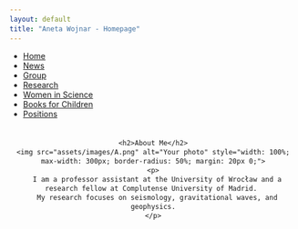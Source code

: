 ```yaml
---
layout: default
title: "Aneta Wojnar - Homepage"
---
```


<nav>
  <ul>
    <li><a href="/">Home</a></li>
    <li><a href="/news/">News</a></li>
    <li><a href="/group/">Group</a></li>
    <li><a href="/research/">Research</a></li>
    <li><a href="/women-in-science/">Women in Science</a></li>
    <li><a href="/books-for-children/">Books for Children</a></li>
    <li><a href="/positions/">Positions</a></li>
  </ul>
</nav>

<div style="display: flex; justify-content: center; margin-top: 20px;">
  <!-- Left Column: Your photo and brief introduction -->
  <div style="text-align: center; max-width: 600px;">

    <h2>About Me</h2>
    <img src="assets/images/A.png" alt="Your photo" style="width: 100%; max-width: 300px; border-radius: 50%; margin: 20px 0;">
    <p>
      I am a professor assistant at the University of Wrocław and a research fellow at Complutense University of Madrid. 
      My research focuses on seismology, gravitational waves, and geophysics.
    </p>

  </div>
</div>
